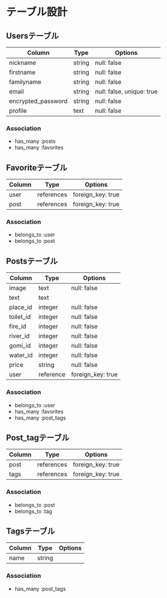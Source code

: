 # テーブル設計

## Usersテーブル
| Column             | Type   | Options                   |
| ------------------ | ------ | ------------------------- |
| nickname           | string | null: false               |
| firstname          | string | null: false               |
| familyname         | string | null: false               |
| email              | string | null: false, unique: true |
| encrypted_password | string | null: false               |
| profile            | text   | null: false               |

### Association
- has_many :posts
- has_many :favorites

## Favoriteテーブル
| Column   | Type       | Options           |
| -------- | ---------- | ----------------- |
| user     | references | foreign_key: true |
| post     | references | foreign_key: true |


### Association
- belongs_to :user
- belongs_to :post

## Postsテーブル
| Column    | Type      | Options           |
| --------- | --------- | ----------------- |
| image     | text      | null: false       |
| text      | text      |                   |
| place_id  | integer   | null: false       |
| toilet_id | integer   | null: false       |
| fire_id   | integer   | null: false       |
| river_id  | integer   | null: false       |
| gomi_id   | integer   | null: false       |
| water_id  | integer   | null: false       |
| price     | string    | null: false       |
| user      | reference | foreign_key: true |

### Association
- belongs_to :user
- has_many :favorites
- has_many :post_tags

## Post_tagテーブル
| Column   | Type       | Options           |
| -------- | ---------- | ----------------- |
| post     | references | foreign_key: true |
| tags     | references | foreign_key: true |

### Association
- belongs_to :post
- belongs_to :tag

## Tagsテーブル
| Column | Type   | Options |
| ------ | ------ | ------- |
| name   | string |         |

### Association
- has_many :post_tags